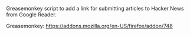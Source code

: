 Greasemonkey script to add a link for submitting articles to Hacker News from Google Reader. 

Greasemonkey: https://addons.mozilla.org/en-US/firefox/addon/748